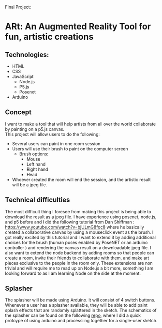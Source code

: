 Final Project: 
# ARt: An  Augmented Reality Tool for fun, artistic creations
## Technologies:
- HTML
- CSS
- JavaScript
    - Node.js
    - P5.js
    - Posenet
- Arduino

## Concept 
I want to make a tool that will help artists from all over the world collaborate by painting on a p5.js canvas.   
This project will allow users to do the following:  

- Several users can paint in one  room session
- Users will use their brush to paint on the computer screen 
    - Brush options:
        - Mouse
        - Left hand
        - Right hand
        - Head
- Whoever created the room will end the session, and the artistic result will be a jpeg file.

## Technical difficulties
The most difficult thing I foresee from making this project is being able to download the result as a jpeg file. I have experience using posenet, node.js, and p5 before and I did the following tutorial from Dan Shiffman :
https://www.youtube.com/watch?v=bjULmG8fqc8 where he basically created a collaborative canvas by using a mouseclick event as the brush. I got really excited by this tutorial and I want to extend it by adding additional choices for the brush (human poses enabled by PoseNET or an arduino controller ) and rendering the canvas result on a downloadable jpeg file.  I also want to extend the node backend by adding rooms so that people can create a room, invite their friends to collaborate with them, and make art pieces exclusive to the people in the room only. These extensions are non trivial and will require me to read up on Node.js a bit more, something I am looking forward to as I am learning Node on the side at the moment. 

## Splasher 
The splasher will be made using Arduino. It will consist of 4 switch buttons. Whenever a user has a splasher available, they will be able to add paint splash effects that are randomly splattered in the sketch. The schematics of the splasher can be found on the following <a href="https://github.com/jgarcia1599/IntrotoIM_Summer2020/tree/master/hw_June21">repo</a>, where I did a quick protoype of using arduino and processiing together for a single-user sketch. 
